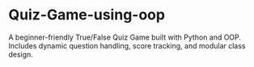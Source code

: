 # Quiz-Game-using-oop
A beginner-friendly True/False Quiz Game built with Python and OOP. Includes dynamic question handling, score tracking, and modular class design.
